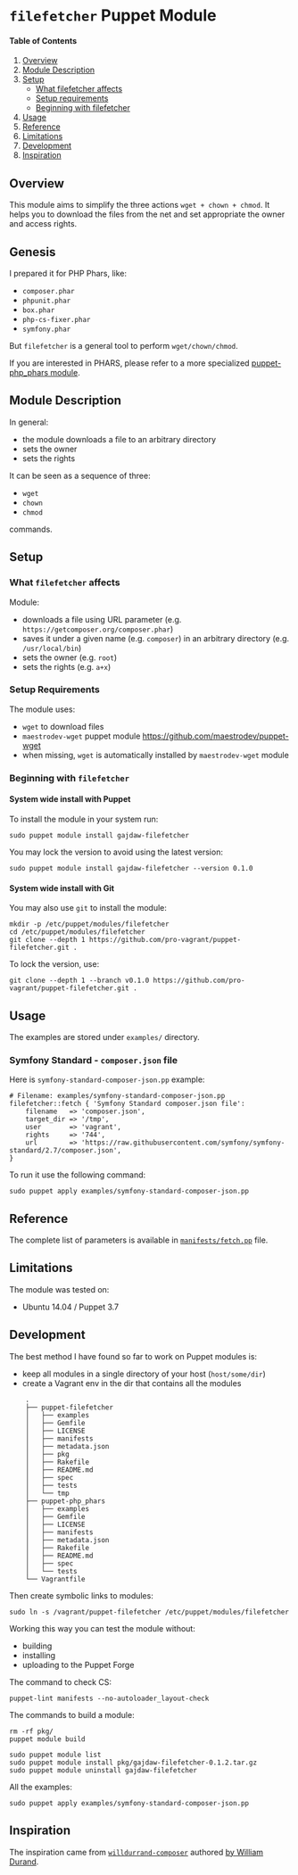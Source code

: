 # `filefetcher` Puppet Module

#### Table of Contents

1. [Overview](#overview)
2. [Module Description](#module-description)
3. [Setup](#setup)
    * [What filefetcher affects](#what-filefetcher-affects)
    * [Setup requirements](#setup-requirements)
    * [Beginning with filefetcher](#beginning-with-filefetcher)
4. [Usage](#usage)
5. [Reference](#reference)
6. [Limitations](#limitations)
7. [Development](#development)
8. [Inspiration](#inspiration)

## Overview

This module aims to simplify the three actions `wget + chown + chmod`.
It helps you to download the files from the net and set
appropriate the owner and access rights.

## Genesis

I prepared it for PHP Phars, like:

* `composer.phar`
* `phpunit.phar`
* `box.phar`
* `php-cs-fixer.phar`
* `symfony.phar`

But `filefetcher` is a general tool to perform `wget/chown/chmod`.

If you are interested in PHARS, please refer to
a more specialized
[puppet-php_phars module](https://forge.puppetlabs.com/gajdaw/php_phars).

## Module Description

In general:

* the module downloads a file to an arbitrary directory
* sets the owner
* sets the rights

It can be seen as a sequence of three:

* `wget`
* `chown`
* `chmod`

commands.

## Setup

### What `filefetcher` affects

Module:

* downloads a file using URL parameter (e.g. `https://getcomposer.org/composer.phar`)
* saves it under a given name (e.g. `composer`) in an arbitrary directory (e.g. `/usr/local/bin`)
* sets the owner (e.g. `root`)
* sets the rights (e.g. `a+x`)

### Setup Requirements

The module uses:

* `wget` to download files
* `maestrodev-wget` puppet module https://github.com/maestrodev/puppet-wget
* when missing, `wget` is automatically installed by `maestrodev-wget` module

### Beginning with `filefetcher`

#### System wide install with Puppet

To install the module in your system run:

    sudo puppet module install gajdaw-filefetcher

You may lock the version to avoid using the latest version:

    sudo puppet module install gajdaw-filefetcher --version 0.1.0

#### System wide install with Git

You may also use `git` to install the module:

    mkdir -p /etc/puppet/modules/filefetcher
    cd /etc/puppet/modules/filefetcher
    git clone --depth 1 https://github.com/pro-vagrant/puppet-filefetcher.git .

To lock the version, use:

    git clone --depth 1 --branch v0.1.0 https://github.com/pro-vagrant/puppet-filefetcher.git .

## Usage

The examples are stored under `examples/` directory.

### Symfony Standard - `composer.json` file

Here is `symfony-standard-composer-json.pp` example:

    # Filename: examples/symfony-standard-composer-json.pp
    filefetcher::fetch { 'Symfony Standard composer.json file':
        filename   => 'composer.json',
        target_dir => '/tmp',
        user       => 'vagrant',
        rights     => '744',
        url        => 'https://raw.githubusercontent.com/symfony/symfony-standard/2.7/composer.json',
    }

To run it use the following command:

    sudo puppet apply examples/symfony-standard-composer-json.pp

## Reference

The complete list of parameters is available in
[`manifests/fetch.pp`](https://github.com/pro-vagrant/puppet-filefetcher/blob/master/manifests/fetch.pp)
file.

## Limitations

The module was tested on:

* Ubuntu 14.04 / Puppet 3.7

## Development

The best method I have found so far to work on Puppet modules is:

* keep all modules in a single directory of your host (`host/some/dir`)
* create a Vagrant env in the dir that contains all the modules


```
    .
    ├── puppet-filefetcher
    │   ├── examples
    │   ├── Gemfile
    │   ├── LICENSE
    │   ├── manifests
    │   ├── metadata.json
    │   ├── pkg
    │   ├── Rakefile
    │   ├── README.md
    │   ├── spec
    │   ├── tests
    │   └── tmp
    ├── puppet-php_phars
    │   ├── examples
    │   ├── Gemfile
    │   ├── LICENSE
    │   ├── manifests
    │   ├── metadata.json
    │   ├── Rakefile
    │   ├── README.md
    │   ├── spec
    │   └── tests
    └── Vagrantfile
```

Then create symbolic links to modules:

    sudo ln -s /vagrant/puppet-filefetcher /etc/puppet/modules/filefetcher

Working this way you can test the module without:

* building
* installing
* uploading to the Puppet Forge

The command to check CS:

    puppet-lint manifests --no-autoloader_layout-check

The commands to build a module:

    rm -rf pkg/
    puppet module build

    sudo puppet module list
    sudo puppet module install pkg/gajdaw-filefetcher-0.1.2.tar.gz
    sudo puppet module uninstall gajdaw-filefetcher

All the examples:

    sudo puppet apply examples/symfony-standard-composer-json.pp

## Inspiration

The inspiration came from
[`willdurrand-composer`](https://forge.puppetlabs.com/willdurand/composer)
authored
[by William Durand](https://github.com/willdurand/puppet-composer).
